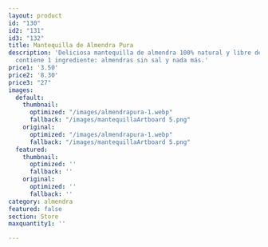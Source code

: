 ```yaml
---
layout: product
id: "130"
id2: "131"
id3: "132"
title: Mantequilla de Almendra Pura
description: 'Deliciosa mantequilla de almendra 100% natural y libre de azúcar. Sólo
  contiene 1 ingrediente: almendras sin sal y nada más.'
price1: '3.50'
price2: '8.30'
price3: "27"
images:
  default:
    thumbnail:
      optimized: "/images/almendrapura-1.webp"
      fallback: "/images/mantequillaArtboard 5.png"
    original:
      optimized: "/images/almendrapura-1.webp"
      fallback: "/images/mantequillaArtboard 5.png"
  featured:
    thumbnail:
      optimized: ''
      fallback: ''
    original:
      optimized: ''
      fallback: ''
category: almendra
featured: false
section: Store
maxquantity1: ''

---
```

